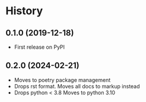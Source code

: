 # History

## 0.1.0 (2019-12-18)
* First release on PyPI

## 0.2.0 (2024-02-21)
* Moves to poetry package management
* Drops rst format. Moves all docs to markup instead
* Drops python < 3.8 Moves to python 3.10 

